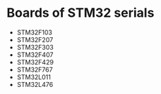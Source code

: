 # Boards of STM32 serials
- STM32F103
- STM32F207
- STM32F303
- STM32F407
- STM32F429
- STM32F767
- STM32L011
- STM32L476
